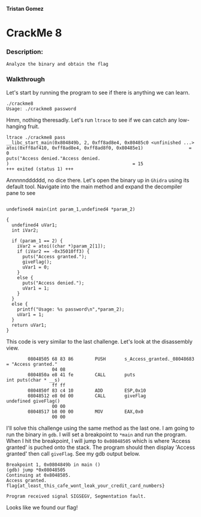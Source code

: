 **Tristan Gomez**

# CrackMe 8

### Description:
`Analyze the binary and obtain the flag`


### Walkthrough

Let's start by running the program to see if there is anything we can learn.
```
./crackme8
Usage: ./crackme8 password
```

Hmm, nothing theresadly. Let's run `ltrace` to see if we can catch any low-hanging fruit.
```
ltrace ./crackme8 pass
__libc_start_main(0x804849b, 2, 0xff8ad8e4, 0x80485c0 <unfinished ...>
atoi(0xff8af410, 0xff8ad8e4, 0xff8ad8f0, 0x80485e1)                 = 0
puts("Access denied."Access denied.
)                                              = 15
+++ exited (status 1) +++

```

Annnnndddddd, no dice there. Let's open the binary up in `Ghidra` using its default tool. Navigate into the main method
and expand the decompiler pane to see
```

undefined4 main(int param_1,undefined4 *param_2)

{
  undefined4 uVar1;
  int iVar2;
  
  if (param_1 == 2) {
    iVar2 = atoi((char *)param_2[1]);
    if (iVar2 == -0x35010ff3) {
      puts("Access granted.");
      giveFlag();
      uVar1 = 0;
    }
    else {
      puts("Access denied.");
      uVar1 = 1;
    }
  }
  else {
    printf("Usage: %s password\n",*param_2);
    uVar1 = 1;
  }
  return uVar1;
}
```

This code is very similar to the last challenge. Let's look at the disassembly view. 
```
        08048505 68 83 86        PUSH       s_Access_granted._08048683                       = "Access granted."
                 04 08
        0804850a e8 41 fe        CALL       puts                                             int puts(char * __s)
                 ff ff
        0804850f 83 c4 10        ADD        ESP,0x10
        08048512 e8 0d 00        CALL       giveFlag                                         undefined giveFlag()
                 00 00
        08048517 b8 00 00        MOV        EAX,0x0
                 00 00
```

I'll solve this challenge using the same method as the last one. I am going to run the binary in `gdb`.
I will set a breakpoint to `*main` and run the program. When I hit the breakpoint, I will jump to `0x08048505` which is where 'Access granted' is puched onto 
the stack. The program should then display 'Access granted' then call `giveFlag`. See my gdb output below.


```
Breakpoint 1, 0x0804849b in main ()
(gdb) jump *0x08048505
Continuing at 0x8048505.
Access granted.
flag{at_least_this_cafe_wont_leak_your_credit_card_numbers}

Program received signal SIGSEGV, Segmentation fault.
```

Looks like we found our flag!

